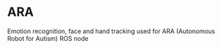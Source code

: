 # ARA
Emotion recognition, face and hand tracking used for ARA (Autonomous Robot for Autism) ROS node
